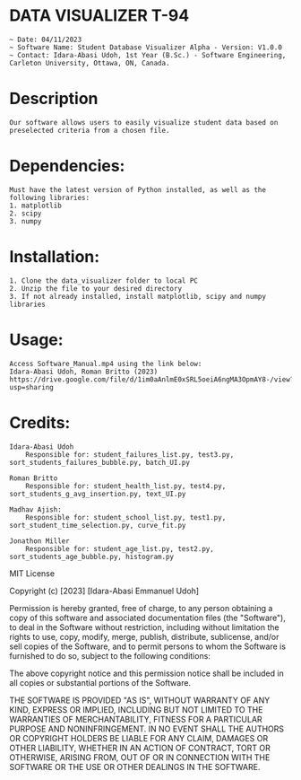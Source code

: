 
# DATA VISUALIZER T-94
    ~ Date: 04/11/2023
    ~ Software Name: Student Database Visualizer Alpha - Version: V1.0.0
    ~ Contact: Idara-Abasi Udoh, 1st Year (B.Sc.) - Software Engineering, Carleton University, Ottawa, ON, Canada.


# Description
    Our software allows users to easily visualize student data based on preselected criteria from a chosen file.

# Dependencies:
    Must have the latest version of Python installed, as well as the following libraries: 
    1. matplotlib
    2. scipy
    3. numpy


# Installation:
    1. Clone the data_visualizer folder to local PC
    2. Unzip the file to your desired directory
    3. If not already installed, install matplotlib, scipy and numpy libraries


# Usage:
	Access Software_Manual.mp4 using the link below:
    Idara-Abasi Udoh, Roman Britto (2023)
    https://drive.google.com/file/d/1im0aAnlmE0xSRL5oeiA6ngMA3OpmAY8-/view?usp=sharing 



# Credits:
    Idara-Abasi Udoh
        Responsible for: student_failures_list.py, test3.py,    sort_students_failures_bubble.py, batch_UI.py

    Roman Britto
        Responsible for: student_health_list.py, test4.py, sort_students_g_avg_insertion.py, text_UI.py

    Madhav Ajish:
        Responsible for: student_school_list.py, test1.py, sort_student_time_selection.py, curve_fit.py

    Jonathon Miller
        Responsible for: student_age_list.py, test2.py, sort_students_age_bubble.py, histogram.py







MIT License

Copyright (c) [2023] [Idara-Abasi Emmanuel Udoh]

Permission is hereby granted, free of charge, to any person obtaining a copy of this software and associated documentation files (the "Software"), to deal in the Software without restriction, including without limitation the rights to use, copy, modify, merge, publish, distribute, sublicense, and/or sell copies of the Software, and to permit persons to whom the Software is furnished to do so, subject to the following conditions:

The above copyright notice and this permission notice shall be included in all copies or substantial portions of the Software.

THE SOFTWARE IS PROVIDED "AS IS", WITHOUT WARRANTY OF ANY KIND, EXPRESS OR IMPLIED, INCLUDING BUT NOT LIMITED TO THE WARRANTIES OF MERCHANTABILITY, FITNESS FOR A PARTICULAR PURPOSE AND NONINFRINGEMENT. IN NO EVENT SHALL THE AUTHORS OR COPYRIGHT HOLDERS BE LIABLE FOR ANY CLAIM, DAMAGES OR OTHER LIABILITY, WHETHER IN AN ACTION OF CONTRACT, TORT OR OTHERWISE, ARISING FROM, OUT OF OR IN CONNECTION WITH THE SOFTWARE OR THE USE OR OTHER DEALINGS IN THE
SOFTWARE.




